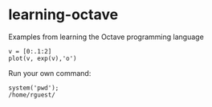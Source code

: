 # learning-octave
Examples from learning the Octave programming language
 
 
 
~~~
v = [0:.1:2]
plot(v, exp(v),'o')
~~~



Run your own command:

~~~
system('pwd');
/home/rguest/
~~~
